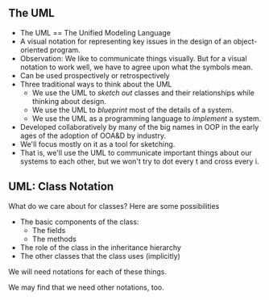 ---
---
The UML
-------

* The UML == The Unified Modeling Language
* A visual notation for representing key issues in the design of an
  object-oriented program.
* Observation: We like to communicate things visually.  But for a visual
  notation to work well, we have to agree upon what the symbols mean.
* Can be used prospectively or retrospectively
* Three traditional ways to think about the UML
  + We use the UML to _sketch out_ classes and their relationships
    while thinking about design.
  + We use the UML to _blueprint_ most of the details of a system.
  + We use the UML as a programming language to _implement_
    a system.
* Developed collaboratively by many of the big names in OOP in the
  early ages of the adoption of OOA&amp;D by industry.
* We'll focus mostly on it as a tool for sketching.
* That is, we'll use the UML to communicate important things about our 
  systems to each other, but we won't try to dot every t and cross every i.

UML: Class Notation
-------------------

What do we care about for classes?  Here are some possibilities
* The basic components of the class:
  + The fields
  + The methods
* The role of the class in the inheritance hierarchy
* The other classes that the class uses (implicitly)

We will need notations for each of these things.

We may find that we need other notations, too.

